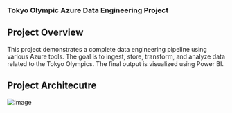 ### Tokyo Olympic Azure Data Engineering Project ###

## Project Overview ##
This project demonstrates a complete data engineering pipeline using various Azure tools. The goal is to ingest, store, transform, and analyze data related to the Tokyo Olympics. The final output is visualized using Power BI.

## Project Architecutre ##
![image](https://github.com/user-attachments/assets/a3a6bcff-88e8-4c8c-b8b2-bc3349ecba42)

